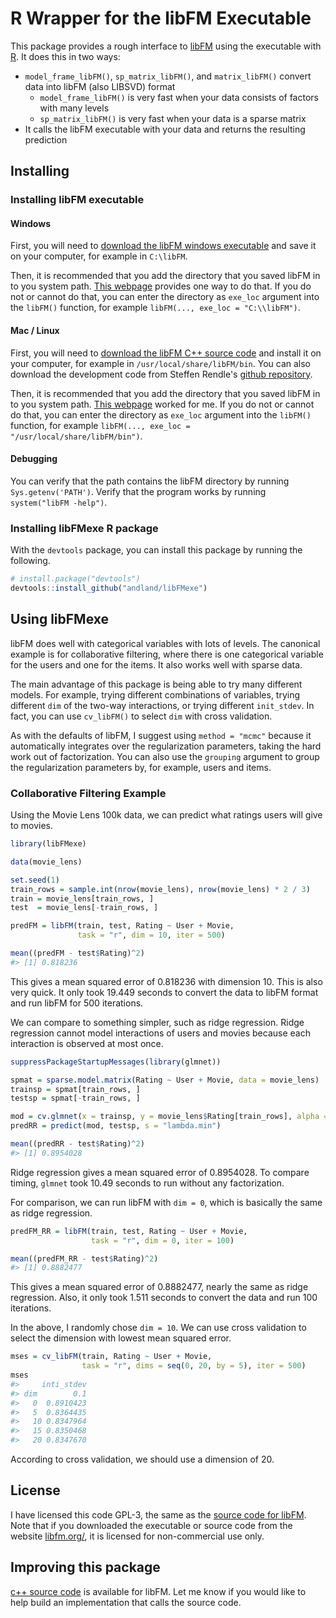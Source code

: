 <!-- README.md is generated from README.Rmd. Please edit that file -->
R Wrapper for the libFM Executable
==================================

This package provides a rough interface to [libFM](http://www.libfm.org/) using the executable with [R](https://www.r-project.org/). It does this in two ways:

-   `model_frame_libFM()`, `sp_matrix_libFM()`, and `matrix_libFM()` convert data into libFM (also LIBSVD) format
    -   `model_frame_libFM()` is very fast when your data consists of factors with many levels
    -   `sp_matrix_libFM()` is very fast when your data is a sparse matrix
-   It calls the libFM executable with your data and returns the resulting prediction

Installing
----------

### Installing libFM executable

#### Windows

First, you will need to [download the libFM windows executable](http://www.libfm.org/#download) and save it on your computer, for example in `C:\libFM`.

Then, it is recommended that you add the directory that you saved libFM in to you system path. [This webpage](https://msdn.microsoft.com/en-us/library/office/ee537574(v=office.14).aspx) provides one way to do that. If you do not or cannot do that, you can enter the directory as `exe_loc` argument into the `libFM()` function, for example `libFM(..., exe_loc = "C:\\libFM")`.

#### Mac / Linux

First, you will need to [download the libFM C++ source code](http://www.libfm.org/#download) and install it on your computer, for example in `/usr/local/share/libFM/bin`. You can also download the development code from Steffen Rendle's [github repository](https://github.com/srendle/libfm).

Then, it is recommended that you add the directory that you saved libFM in to you system path. [This webpage](http://architectryan.com/2012/10/02/add-to-the-path-on-mac-os-x-mountain-lion/) worked for me. If you do not or cannot do that, you can enter the directory as `exe_loc` argument into the `libFM()` function, for example `libFM(..., exe_loc = "/usr/local/share/libFM/bin")`.

#### Debugging

You can verify that the path contains the libFM directory by running `Sys.getenv('PATH')`. Verify that the program works by running `system("libFM -help")`.

### Installing libFMexe R package

With the `devtools` package, you can install this package by running the following.

``` r
# install.package("devtools")
devtools::install_github("andland/libFMexe")
```

Using libFMexe
--------------

libFM does well with categorical variables with lots of levels. The canonical example is for collaborative filtering, where there is one categorical variable for the users and one for the items. It also works well with sparse data.

The main advantage of this package is being able to try many different models. For example, trying different combinations of variables, trying different `dim` of the two-way interactions, or trying different `init_stdev`. In fact, you can use `cv_libFM()` to select `dim` with cross validation.

As with the defaults of libFM, I suggest using `method = "mcmc"` because it automatically integrates over the regularization parameters, taking the hard work out of factorization. You can also use the `grouping` argument to group the regularization parameters by, for example, users and items.

### Collaborative Filtering Example

Using the Movie Lens 100k data, we can predict what ratings users will give to movies.

``` r
library(libFMexe)

data(movie_lens)

set.seed(1)
train_rows = sample.int(nrow(movie_lens), nrow(movie_lens) * 2 / 3)
train = movie_lens[train_rows, ]
test  = movie_lens[-train_rows, ]

predFM = libFM(train, test, Rating ~ User + Movie,
               task = "r", dim = 10, iter = 500)

mean((predFM - test$Rating)^2)
#> [1] 0.818236
```

This gives a mean squared error of 0.818236 with dimension 10. This is also very quick. It only took 19.449 seconds to convert the data to libFM format and run libFM for 500 iterations.

We can compare to something simpler, such as ridge regression. Ridge regression cannot model interactions of users and movies because each interaction is observed at most once.

``` r
suppressPackageStartupMessages(library(glmnet))

spmat = sparse.model.matrix(Rating ~ User + Movie, data = movie_lens)
trainsp = spmat[train_rows, ]
testsp = spmat[-train_rows, ]

mod = cv.glmnet(x = trainsp, y = movie_lens$Rating[train_rows], alpha = 0)
predRR = predict(mod, testsp, s = "lambda.min")

mean((predRR - test$Rating)^2)
#> [1] 0.8954028
```

Ridge regression gives a mean squared error of 0.8954028. To compare timing, `glmnet` took 10.49 seconds to run without any factorization.

For comparison, we can run libFM with `dim = 0`, which is basically the same as ridge regression.

``` r
predFM_RR = libFM(train, test, Rating ~ User + Movie,
                  task = "r", dim = 0, iter = 100)

mean((predFM_RR - test$Rating)^2)
#> [1] 0.8882477
```

This gives a mean squared error of 0.8882477, nearly the same as ridge regression. Also, it only took 1.511 seconds to convert the data and run 100 iterations.

In the above, I randomly chose `dim = 10`. We can use cross validation to select the dimension with lowest mean squared error.

``` r
mses = cv_libFM(train, Rating ~ User + Movie,
                task = "r", dims = seq(0, 20, by = 5), iter = 500)
mses
#>     inti_stdev
#> dim        0.1
#>   0  0.8910423
#>   5  0.8364435
#>   10 0.8347964
#>   15 0.8350468
#>   20 0.8347670
```

According to cross validation, we should use a dimension of 20.

License
-------

I have licensed this code GPL-3, the same as the [source code for libFM](https://github.com/srendle/libfm). Note that if you downloaded the executable or source code from the website [libfm.org/](http://libfm.org/), it is licensed for non-commercial use only.

Improving this package
----------------------

[c++ source code](https://github.com/srendle/libfm) is available for libFM. Let me know if you would like to help build an implementation that calls the source code.
